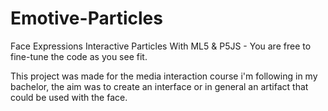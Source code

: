# Emotive-Particles
Face Expressions Interactive Particles With ML5 &amp; P5JS - You are free to fine-tune the code as you see fit.

This project was made for the media interaction course i'm following in my bachelor, the aim was to create an interface 
or in general an artifact that could be used with the face.

